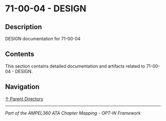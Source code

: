 # 71-00-04 - DESIGN

## Description

DESIGN documentation for 71-00-04

## Contents

This section contains detailed documentation and artifacts related to 71-00-04 - DESIGN.

## Navigation

[↑ Parent Directory](../README.md)

---

*Part of the AMPEL360 ATA Chapter Mapping - OPT-IN Framework*
